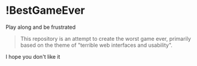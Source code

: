 # !BestGameEver
Play along and be frustrated

>This repository is an attempt to create the worst game ever, primarily based on the theme of "terrible web interfaces and usability".

I hope you don't like it

